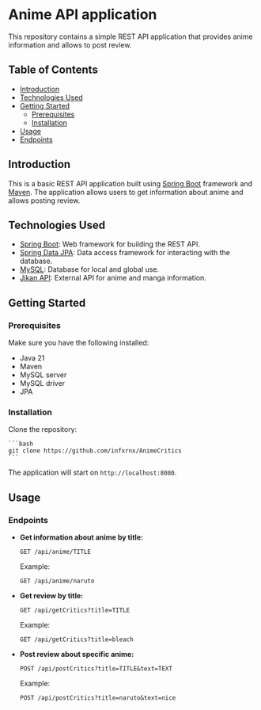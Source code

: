# Anime API application

This repository contains a simple REST API application that provides anime information and allows to post review.

## Table of Contents

- [Introduction](#introduction)
- [Technologies Used](#technologies-used)
- [Getting Started](#getting-started)
    - [Prerequisites](#prerequisites)
    - [Installation](#installation)
- [Usage](#usage)
- [Endpoints](#endpoints)

## Introduction

This is a basic REST API application built using [Spring Boot](https://spring.io/projects/spring-boot) framework and [Maven](https://maven.apache.org). The application allows users to get information about anime and allows posting review.

## Technologies Used

- [Spring Boot](https://spring.io/projects/spring-boot): Web framework for building the REST API.
- [Spring Data JPA](https://spring.io/projects/spring-data-jpa): Data access framework for interacting with the database.
- [MySQL](https://www.mysql.com): Database for local and global use.
- [Jikan API](https://docs.api.jikan.moe/): External API for anime and manga information.

## Getting Started

### Prerequisites

Make sure you have the following installed:

- Java 21
- Maven
- MySQL server
- MySQL driver
- JPA

### Installation

Clone the repository:

    ```bash
    git clone https://github.com/infxrnx/AnimeCritics
    ```


The application will start on `http://localhost:8080`.

## Usage

### Endpoints

- **Get information about anime by title:**

  ```http
  GET /api/anime/TITLE
  ```

  Example:
  ```http
  GET /api/anime/naruto
  ```
- **Get review by title:**

  ```http
  GET /api/getCritics?title=TITLE
  ```

  Example:
  ```http
  GET /api/getCritics?title=bleach
  ```
- **Post review about specific anime:**

  ```http
  POST /api/postCritics?title=TITLE&text=TEXT
  ```

  Example:
  ```http
  POST /api/postCritics?title=naruto&text=nice
  ```
